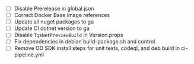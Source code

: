 - [ ] Disable Prerelease in global.json
- [ ] Correct Docker Base image references
- [ ] Update all nuget packages to ga
- [ ] Update CI dotnet version to ga
- [ ] Disable `TgsNetPreviewBuild` in Version.props
- [ ] Fix dependencies in debian build-package.sh and control
- [ ] Remove OD SDK install steps for unit tests, codeql, and deb build in ci-pipeline.yml

